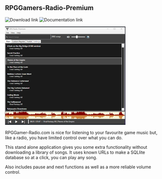 ## RPGGamers-Radio-Premium

<a style="text-decoration:none" href="https://github.com/DerekGooding/RPGGamers-Radio-Premium/raw/main/bin/publish/setup.exe">
    <img src="https://img.shields.io/badge/Download%20Installer-blue.svg?style=flat-round" alt="Download link" />
</a>
<a style="text-decoration:none" href="http://www.rpgamers.net/radio/">
    <img src="https://img.shields.io/badge/Original%20Site-8A2BE2" alt="Documentation link" />
</a>


![alt text](https://github.com/DerekGooding/RPGGamers-Radio-Premium/blob/main/Radio.PNG)

RPGGamer-Radio.com is nice for listening to your favourite game music but, like a radio, you have limited control over what you can do. 

This stand alone application gives you some extra functionality without downloading a library of songs. It uses known URLs to make a SQLlite database so at a click, you can play any song. 

Also includes pause and next functions as well as a more reliable volume control. 

